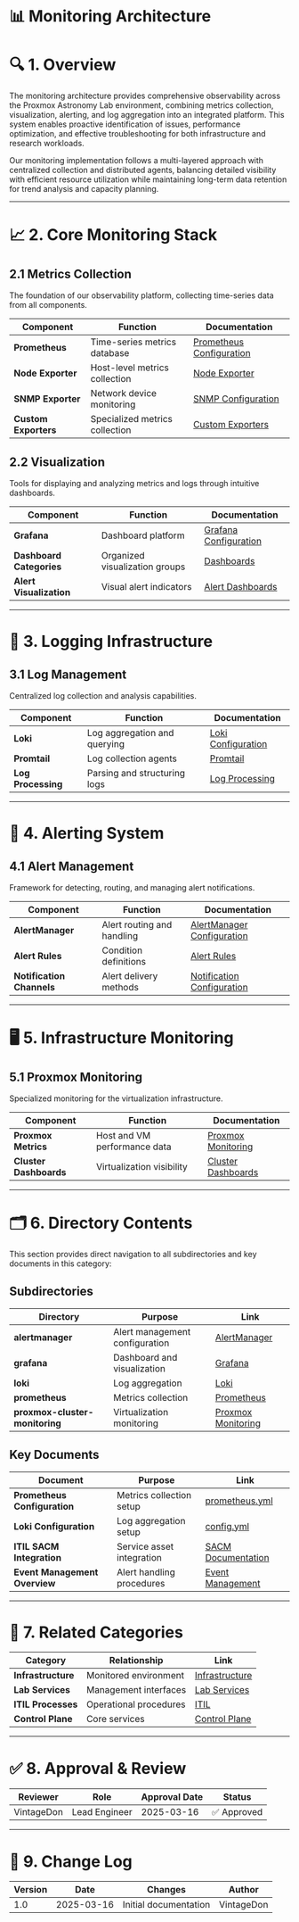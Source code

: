 <!-- 
---
title: "Monitoring Architecture"
description: "Documentation for the monitoring and observability architecture in the Proxmox Astronomy Lab"
author: "VintageDon"
tags: ["monitoring", "prometheus", "grafana", "loki", "alertmanager", "observability"]
category: "Infrastructure"
kb_type: "Reference"
version: "1.0"
status: "Published"
last_updated: "2025-03-16"
---
-->

# 📊 **Monitoring Architecture**

# 🔍 **1. Overview**

The monitoring architecture provides comprehensive observability across the Proxmox Astronomy Lab environment, combining metrics collection, visualization, alerting, and log aggregation into an integrated platform. This system enables proactive identification of issues, performance optimization, and effective troubleshooting for both infrastructure and research workloads.

Our monitoring implementation follows a multi-layered approach with centralized collection and distributed agents, balancing detailed visibility with efficient resource utilization while maintaining long-term data retention for trend analysis and capacity planning.

---

# 📈 **2. Core Monitoring Stack**

## **2.1 Metrics Collection**

The foundation of our observability platform, collecting time-series data from all components.

| **Component** | **Function** | **Documentation** |
|--------------|-------------|-------------------|
| **Prometheus** | Time-series metrics database | [Prometheus Configuration](/monitoring/prometheus/README.md) |
| **Node Exporter** | Host-level metrics collection | [Node Exporter](/monitoring/prometheus/config-files/prometheus.yml) |
| **SNMP Exporter** | Network device monitoring | [SNMP Configuration](/monitoring/prometheus/README.md) |
| **Custom Exporters** | Specialized metrics collection | [Custom Exporters](/monitoring/prometheus/README.md) |

## **2.2 Visualization**

Tools for displaying and analyzing metrics and logs through intuitive dashboards.

| **Component** | **Function** | **Documentation** |
|--------------|-------------|-------------------|
| **Grafana** | Dashboard platform | [Grafana Configuration](/monitoring/grafana/README.md) |
| **Dashboard Categories** | Organized visualization groups | [Dashboards](/monitoring/grafana/dashboards/README.md) |
| **Alert Visualization** | Visual alert indicators | [Alert Dashboards](/monitoring/grafana/README.md) |

---

# 📝 **3. Logging Infrastructure**

## **3.1 Log Management**

Centralized log collection and analysis capabilities.

| **Component** | **Function** | **Documentation** |
|--------------|-------------|-------------------|
| **Loki** | Log aggregation and querying | [Loki Configuration](/monitoring/loki/README.md) |
| **Promtail** | Log collection agents | [Promtail](/monitoring/loki/config-files/config.yml) |
| **Log Processing** | Parsing and structuring logs | [Log Processing](/monitoring/loki/README.md) |

---

# 🚨 **4. Alerting System**

## **4.1 Alert Management**

Framework for detecting, routing, and managing alert notifications.

| **Component** | **Function** | **Documentation** |
|--------------|-------------|-------------------|
| **AlertManager** | Alert routing and handling | [AlertManager Configuration](/monitoring/alertmanager/README.md) |
| **Alert Rules** | Condition definitions | [Alert Rules](/monitoring/prometheus/README.md) |
| **Notification Channels** | Alert delivery methods | [Notification Configuration](/monitoring/alertmanager/README.md) |

---

# 🖥️ **5. Infrastructure Monitoring**

## **5.1 Proxmox Monitoring**

Specialized monitoring for the virtualization infrastructure.

| **Component** | **Function** | **Documentation** |
|--------------|-------------|-------------------|
| **Proxmox Metrics** | Host and VM performance data | [Proxmox Monitoring](/monitoring/proxmox-cluster-monitoring/README.md) |
| **Cluster Dashboards** | Virtualization visibility | [Cluster Dashboards](/monitoring/proxmox-cluster-monitoring/README.md) |

---

# 🗂️ **6. Directory Contents**

This section provides direct navigation to all subdirectories and key documents in this category:

## **Subdirectories**

| **Directory** | **Purpose** | **Link** |
|--------------|------------|----------|
| **alertmanager** | Alert management configuration | [AlertManager](/monitoring/alertmanager/README.md) |
| **grafana** | Dashboard and visualization | [Grafana](/monitoring/grafana/README.md) |
| **loki** | Log aggregation | [Loki](/monitoring/loki/README.md) |
| **prometheus** | Metrics collection | [Prometheus](/monitoring/prometheus/README.md) |
| **proxmox-cluster-monitoring** | Virtualization monitoring | [Proxmox Monitoring](/monitoring/proxmox-cluster-monitoring/README.md) |

## **Key Documents**

| **Document** | **Purpose** | **Link** |
|--------------|------------|----------|
| **Prometheus Configuration** | Metrics collection setup | [prometheus.yml](/monitoring/prometheus/config-files/prometheus.yml) |
| **Loki Configuration** | Log aggregation setup | [config.yml](/monitoring/loki/config-files/config.yml) |
| **ITIL SACM Integration** | Service asset integration | [SACM Documentation](/monitoring/prometheus/prometheus-itil-sacm.md) |
| **Event Management Overview** | Alert handling procedures | [Event Management](/monitoring/prometheus/prometheus-event-management-and-alerting-overview.md) |

---

# 🔄 **7. Related Categories**

| **Category** | **Relationship** | **Link** |
|--------------|----------------|----------|
| **Infrastructure** | Monitored environment | [Infrastructure](/infrastructure/README.md) |
| **Lab Services** | Management interfaces | [Lab Services](/lab-services/README.md) |
| **ITIL Processes** | Operational procedures | [ITIL](/itil/README.md) |
| **Control Plane** | Core services | [Control Plane](/docs/Control-Plane/README.md) |

---

# ✅ **8. Approval & Review**

| **Reviewer** | **Role** | **Approval Date** | **Status** |
|-------------|---------|------------------|------------|
| VintageDon | Lead Engineer | 2025-03-16 | ✅ Approved |

---

# 📜 **9. Change Log**

| **Version** | **Date** | **Changes** | **Author** |
|------------|---------|-------------|------------|
| 1.0 | 2025-03-16 | Initial documentation | VintageDon |
